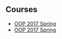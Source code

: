 ## Courses

* [OOP 2017 Spring](OOP_2017Spring/index.html)
* [OOP 2017 Spring](AdvancedJava_2017Spring/index.html)


